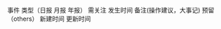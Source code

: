 <!-- 股票日记 -->
<!-- 建表 -->
事件 类型（日报 月报  年报） 需关注  发生时间  备注(操作建议，大事记) 预留（others） 新建时间  更新时间   
<!-- 1.获取列表 -->
<!-- 2.新增 -->
<!-- 2.编辑 -->
<!-- 2.删除 -->